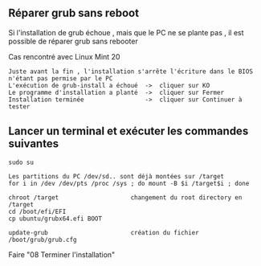 ## Réparer grub sans reboot

Si l'installation de grub échoue , mais que le PC ne se plante pas , il est possible de réparer grub sans rebooter

Cas rencontré avec Linux Mint 20

	Juste avant la fin , l'installation s'arrête l'écriture dans le BIOS n'étant pas permise par le PC
	L'exécution de grub-install a échoué  ->  cliquer sur KO
	Le programme d'installation a planté  ->  cliquer sur Fermer 
	Installation terminée                 ->  cliquer sur Continuer à tester

## Lancer un terminal et exécuter les commandes suivantes

	sudo su

	Les partitions du PC /dev/sd.. sont déjà montées sur /target
	for i in /dev /dev/pts /proc /sys ; do mount -B $i /target$i ; done

	chroot /target                    changement du root directory en /target
	cd /boot/efi/EFI
	cp ubuntu/grubx64.efi BOOT

	update-grub                       création du fichier /boot/grub/grub.cfg

Faire "08 Terminer l'installation"
